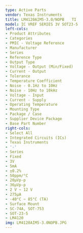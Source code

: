 ```yaml
---
type: Active Parts
vendor: Texas Instruments
title: LM4120AIM5-3.0/NOPB　　TI
model: IC VREF SERIES 3V SOT23-5
left-cols:
- Product Attributes
- Categories
- PMIC - Voltage Reference
- Manufacturer
- Series
- Reference Type
- Output Type
- Voltage - Output (Min/Fixed)
- Current - Output
- Tolerance
- Temperature Coefficient
- Noise - 0.1Hz to 10Hz
- Noise - 10Hz to 10kHz
- Voltage - Input
- Current - Supply
- Operating Temperature
- Mounting Type
- Package / Case
- Supplier Device Package
- Base Part Number
right-cols:
- Select All
- Integrated Circuits (ICs)
- Texas Instruments
- '-'
- Series
- Fixed
- 3V
- 5mA
- ±0.2%
- 50ppm/°C
- 20µVp-p
- 36µVp-p
- 2 V ~ 12 V
- 275µA
- -40°C ~ 85°C (TA)
- Surface Mount
- SC-74A, SOT-753
- SOT-23-5
- LM4120
img: LM4120AIM5-3.0NOPB.JPG
---
```

